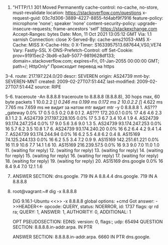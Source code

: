 1.	"HTTP/1.1 301 Moved Permanently
	cache-control: no-cache, no-store, must-revalidate
	location: https://stackoverflow.com/questions
	x-request-guid: 03c7d306-3889-4227-8855-fd4abf9f7916
	feature-policy: microphone 'none'; speaker 'none'
	content-security-policy: upgrade-insecure-requests; frame-ancestors 'self' 	https://stackexchange.com
	Accept-Ranges: bytes
	Date: Mon, 11 Oct 2021 13:05:12 GMT
	Via: 1.1 varnish
	Connection: close
	X-Served-By: cache-ams21053-AMS
	X-Cache: MISS
	X-Cache-Hits: 0
	X-Timer: S1633957513.687644,VS0,VE74
	Vary: Fastly-SSL
	X-DNS-Prefetch-Control: off
	Set-Cookie: prov=91915ec2-3bd6-e3a9-5077-9819628df133; domain=.stackoverflow.com; 	expires=Fri, 01-Jan-2055 00:00:00 GMT; path=/; HttpOnly"
	Происходит перевод на https

3-4.	route:          217.197.224.0/20
	descr:          SEVEREN
	origin:         AS24739
	mnt-by:         SEVEREN-MNT
	created:        2009-02-27T07:51:44Z
	last-modified:  2009-02-27T07:51:44Z
	source:         RIPE

5-6.	traceroute -An 8.8.8.8
	traceroute to 8.8.8.8 (8.8.8.8), 30 hops max, 60 byte packets
 	1  10.0.2.2 [*]  0.246 ms  0.199 ms  0.172 ms
 	2  10.0.2.2 [*]  4.622 ms  7.765 ms  7.659 ms
	не видит за натом
	mtr видит  mtr -y 0 8.8.8.8
	 1. AS???    _gateway                                                         0.0%    17    	0.5   0.5   0.2   0.8   0.1
	 2. AS???    172.20.0.1                                                       0.0%    17    4.6   4.6   2.3   8.1   1.2
 	3. AS24739  217.197.228.105                                                  0.0%    17    5.3   6.7   3.4  10.4   1.9
	 4. AS24739  93.174.247.254                                                   0.0%    17    9.0   5.6   3.6   9.0   1.3
	 5. AS24739  93.174.247.253                                                   0.0%    16    5.7   6.2   3.5  10.8   1.7
	 6. AS24739  93.174.240.20                                                    0.0%    16    6.2   6.4   4.2   9.4   1.4
	 7. AS24739  93.174.244.94                                                    0.0%    16    6.2   5.5   4.8   6.2   0.4
	 8. AS15169  74.125.244.133                                                   0.0%    16    6.2   5.5   3.4   7.2   0.9
	 9. AS15169  142.251.61.221                                                   0.0%    16   11.9  10.6   7.7  14.1   1.6
	10. AS15169  216.239.57.5                                                     0.0%    16    9.3   9.0   7.0  11.0   1.0
	11. (waiting for reply)
	12. (waiting for reply)
	13. (waiting for reply)
	14. (waiting for reply)
	15. (waiting for reply)
	16. (waiting for reply)
	17. (waiting for reply)
	18. (waiting for reply)
	19. (waiting for reply)
	20. AS15169  dns.google                                                       0.0%    16    8.4   9.4   7.0  12.1   1.6	

7. 	 ANSWER SECTION:
	dns.google.             719     IN      A       8.8.4.4
	dns.google.             719     IN      A       8.8.8.8

8.	root@vagrant:~# dig -x 8.8.8.8

 	DiG 9.16.1-Ubuntu <<>> -x 8.8.8.8
	global options: +cmd
	Got answer:
	->>HEADER<<- opcode: QUERY, status: NOERROR, id: 1737
	flags: qr rd ra; QUERY: 1, ANSWER: 1, AUTHORITY: 0, ADDITIONAL: 1

	OPT PSEUDOSECTION:
	EDNS: version: 0, flags:; udp: 65494
	QUESTION SECTION:
	8.8.8.8.in-addr.arpa.          IN      PTR

	ANSWER SECTION:
	8.8.8.8.in-addr.arpa.   6660    IN      PTR     dns.google.

